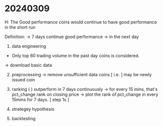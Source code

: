 # 20240309
H: 
The Good performance coins would continue to have good performance in the short run

Definition: 
-> 7 days continue good performance
-> in the next day

1) data engineering
- Only top 60 trading volume in the past day coins is considered. 

-> download basic data

2) preprocessing
-> remove unsufficient data coins [ i.e. ] may be newly issued coin


3) ranking (  )
outperform in 7 days continuously
-> for every 15 mins, that's pct_change rank on closing price
-> plot the rank of pct_change in every 15mins for 7 days. [ step 1s ] 



4) strategey hypothesis

5) backtesting